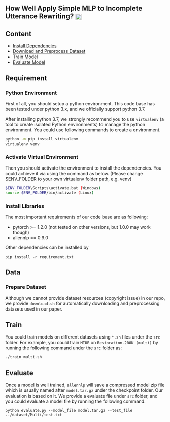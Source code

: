 ## How Well Apply Simple MLP to Incomplete Utterance Rewriting? <img src="https://pytorch.org/assets/images/logo-dark.svg" height = "20" align=center />






## Content

- [Install Dependencies](#requirement)
- [Download and Preprocess Dataset](#data)
- [Train Model](#train)
- [Evaluate Model](#evaluate)


## Requirement

### Python Environment

First of all, you should setup a python environment. This code base has been tested under python 3.x, and we officially support python 3.7.

After installing python 3.7, we strongly recommend you to use `virtualenv` (a tool to create isolated Python environments) to manage the python environment. You could use following commands to create a environment.

```bash
python -m pip install virtualenv
virtualenv venv
```

### Activate Virtual Environment
Then you should activate the environment to install the dependencies. You could achieve it via using the command as below. (Please change $ENV_FOLDER to your own virtualenv folder path, e.g. venv)

```bash
$ENV_FOLDER\Scripts\activate.bat (Windows)
source $ENV_FOLDER/bin/activate (Linux)
```

### Install Libraries

The most important requirements of our code base are as following:
- pytorch >= 1.2.0 (not tested on other versions, but 1.0.0 may work though)
- allennlp == 0.9.0

Other dependencies can be installed by

```console
pip install -r requirement.txt
```

## Data

### Prepare Dataset

Although we cannot provide dataset resources (copyright issue) in our repo, we provide `download.sh` for automatically downloading and preprocessing datasets used in our paper.





## Train

You could train models on different datasets using `*.sh` files under the `src` folder.  For example, you could train `MIUR` on `Restoration-200K (multi)` by running the following command under the `src` folder as:

```console
./train_multi.sh
```




## Evaluate

Once a model is well trained, `allennlp` will save a compressed model zip file which is usually named after `model.tar.gz` under the checkpoint folder. Our evaluation is based on it. We provide a evaluate file under `src` folder, and you could evaluate a model file by running the following command:

```concolse
python evaluate.py --model_file model.tar.gz --test_file ../dataset/Multi/test.txt
```